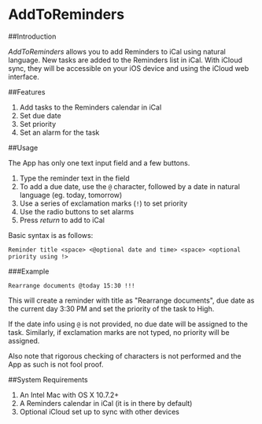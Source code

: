 AddToReminders
===================

##Introduction

_AddToReminders_ allows you to add Reminders to iCal using natural language. New tasks are added to the Reminders list in iCal. With iCloud sync, they will be accessible on your iOS device and using the iCloud web interface.

##Features

1.  Add tasks to the Reminders calendar in iCal
2.  Set due date
3.  Set priority
4.  Set an alarm for the task

##Usage

The App has only one text input field and a few buttons.

1.  Type the reminder text in the field
2.  To add a due date, use the `@` character, followed by a date in natural language (eg. today, tomorrow)
3.  Use a series of exclamation marks (`!`) to set priority
3.  Use the radio buttons to set alarms
4.  Press _return_ to add to iCal

Basic syntax is as follows:

`Reminder title <space> <@optional date and time> <space> <optional priority using !>`

###Example

`Rearrange documents @today 15:30 !!!`

This will create a reminder with title as "Rearrange documents", due date as the current day 3:30 PM and set the priority of the task to High.

If the date info using `@` is not provided, no due date will be assigned to the task. Similarly, if exclamation marks are not typed, no priority will be assigned.

Also note that rigorous checking of characters is not performed and the App as such is not fool proof. 

##System Requirements

1.  An Intel Mac with OS X 10.7.2+
2.  A Reminders calendar in iCal (it is in there by default)
3.  Optional iCloud set up to sync with other devices


